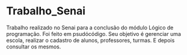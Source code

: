 # Trabalho_Senai
Trabalho realizado no Senai para a conclusão do módulo Lógico de programação. Foi feito em psudócódigo. Seu objetivo é gerenciar uma escola, realizar o cadastro de alunos, professores, turmas. E depois consultar os mesmos.
